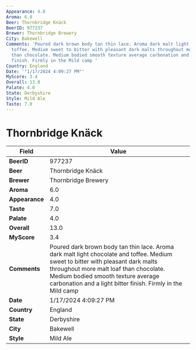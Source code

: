 ```yaml
---
Appearance: 4.0
Aroma: 6.0
Beer: Thornbridge Knäck
BeerID: 977237
Brewer: Thornbridge Brewery
City: Bakewell
Comments: 'Poured dark brown body tan thin lace. Aroma dark malt light chocolate and
  toffee. Medium sweet to bitter with pleasant dark malts throughout more malt loaf
  than chocolate. Medium bodied smooth texture average carbonation and a light bitter
  finish. Firmly in the Mild camp '
Country: England
Date: '"1/17/2024 4:09:27 PM"'
MyScore: 3.4
Overall: 13.0
Palate: 4.0
State: Derbyshire
Style: Mild Ale
Taste: 7.0
---
```


# Thornbridge Knäck

| Field         | Value |
|---------------|-------|
| **BeerID** | 977237 |
| **Beer** | Thornbridge Knäck |
| **Brewer** | Thornbridge Brewery |
| **Aroma** | 6.0 |
| **Appearance** | 4.0 |
| **Taste** | 7.0 |
| **Palate** | 4.0 |
| **Overall** | 13.0 |
| **MyScore** | 3.4 |
| **Comments** | Poured dark brown body tan thin lace. Aroma dark malt light chocolate and toffee. Medium sweet to bitter with pleasant dark malts throughout more malt loaf than chocolate. Medium bodied smooth texture average carbonation and a light bitter finish. Firmly in the Mild camp  |
| **Date** | 1/17/2024 4:09:27 PM |
| **Country** | England |
| **State** | Derbyshire |
| **City** | Bakewell |
| **Style** | Mild Ale |

